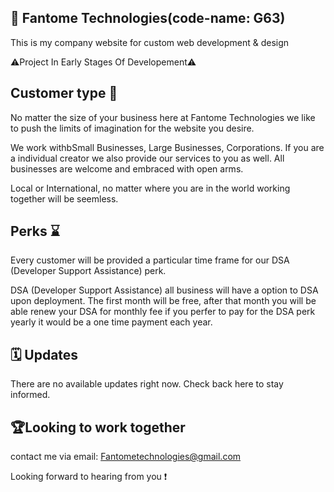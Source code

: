 ## 🌟 Fantome Technologies(code-name: G63)

This is my company website for custom web development & design

⚠️Project In Early Stages Of Developement⚠️

## Customer type 🔗

No matter the size of your business here at Fantome Technologies we like to push the limits of imagination for the website you desire.

We work withbSmall Businesses, Large Businesses, Corporations. If you are a individual creator we also provide our services to you as well. All businesses are welcome and embraced with open arms.

Local or International, no matter where you are in the world working together will be seemless.

## Perks ⌛

Every customer will be provided a particular time frame for our DSA (Developer Support Assistance) perk. 

DSA (Developer Support Assistance) all business will have a option to DSA upon deployment. The first month will be free, after that month you will be able renew your DSA for monthly fee if you perfer to pay for the DSA perk yearly it would be a one time payment each year.


## 🗓️ Updates 

There are no available updates right now. Check back here to stay informed. 

## 🏆Looking to work together 

contact me via email: Fantometechnologies@gmail.com

Looking forward to hearing from you ❗️